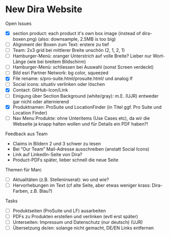 # New Dira Website

Open Issues

- [x] section product: each product it's own box image
  (instead of dira-boxen.png) (also: downsample, 2.5MB is too big)
- [ ] Alignment der Boxen zum Text: erstere zu tief
- [ ] Team: 2x3 grid bei mittlerer Breite unschön (2, 1, 2, 1)
- [ ] Hamburger-Menü: oranger Unterstrich auf volle Breite?
  Lieber nur Wort-Länge (wie bei breitem Bildschirm)
- [ ] Hamburger-Menü: schliessen bei Auswahl (sonst Screen verdeckt)
- [ ] Bild esri Partner Network: bg color, squeezed
- [x] File rename: s/pro-suite.html/prosuite.html/ und analog lf
- [ ] Social icons: situativ verlinken oder löschen
- [x] Contact: GitHub-Icon/Link
- [ ] Einigung über Section Background (white/gray):
  m.E. (UJR) entweder gar nicht oder alternierend
- [x] Produktnamen: ProSuite und LocationFinder
  (in Titel ggf. Pro Suite und Location Finder)
- [ ] Nav Menu Produkte: ohne Unteritems (Use Cases etc), da wir
  die Webseite ja knapp halten wollen und für Details ein PDF haben?!

Feedback aus Team

- Claims in Bildern 2 und 3 schwer zu lesen
- Bei “Our Team” Mail-Adresse ausschreiben (anstatt Social Icons)
- Link auf LinkedIn-Seite von Dira?
- Product-PDFs später, lieber schnell die neue Seite

Themen für Marc

- [ ] Aktualitäten (z.B. Stelleninserat): wo und wie?
- [ ] Hervorhebungen im Text (cf alte Seite, aber etwas
  weniger krass: Dira-Farben, z.B. Blau?)

Tasks

- [ ] Produktseiten (ProSuite und LF) ausarbeiten
- [ ] PDFs zu Produkten erstellen und verlinken (evtl erst später)
- [ ] Unterseiten: Impressum und Datenschutz (nur deutsch) (UJR)
- [ ] Übersetzung de/en: solange nicht gemacht, DE/EN Links entfernen
